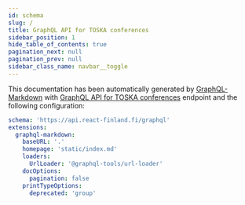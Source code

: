 ```yaml
---
id: schema
slug: /
title: GraphQL API for TOSKA conferences
sidebar_position: 1
hide_table_of_contents: true
pagination_next: null
pagination_prev: null
sidebar_class_name: navbar__toggle
---
```


This documentation has been automatically generated by [GraphQL-Markdown](https://graphql-markdown.github.io) with [GraphQL API for TOSKA conferences](https://github.com/ReactFinland/graphql-api) endpoint and the following configuration:

```yaml title=".graphqlrc"
schema: 'https://api.react-finland.fi/graphql'
extensions:
  graphql-markdown:
    baseURL: '.'
    homepage: 'static/index.md'
    loaders:
      UrlLoader: '@graphql-tools/url-loader'
    docOptions:
      pagination: false
    printTypeOptions:
      deprecated: 'group'
```
